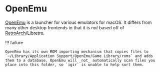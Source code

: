 # OpenEmu

[OpenEmu](https://openemu.org/) is a launcher for various emulators for macOS. It differs from many other desktop frontends in that it is _not_ based off of [RetroArch](retroarch.md)/Libretro.

!!! failure

    OpenEmu has its own ROM importing mechanism that copies files to `~/Library/Application Support/OpenEmu/Game Library/roms` and adds them to a database. OpenEmu will _not_ automatically scan files you place into this folder, so `igir` is unable to help sort them.
